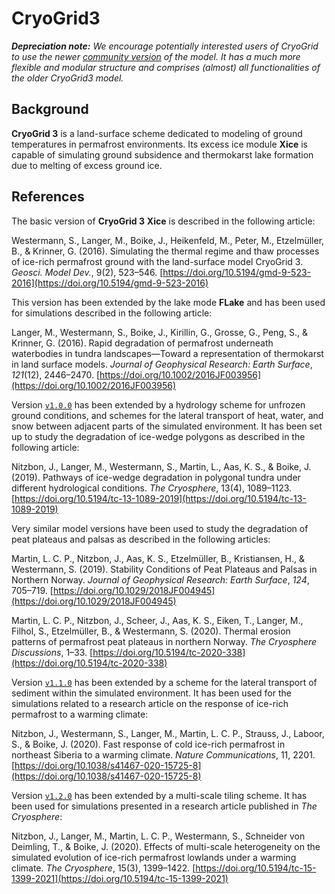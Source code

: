 # CryoGrid3
***Depreciation note:*** *We encourage potentially interested users of CryoGrid to use the newer [community version](https://github.com/CryoGrid/CryoGrid) of the model. It has a much more flexible and modular structure and comprises (almost) all functionalities of the older CryoGrid3 model.*

## Background

**CryoGrid 3** is a land-surface scheme dedicated to modeling of ground temperatures in permafrost environments. Its excess ice module **Xice** is capable of simulating ground subsidence and thermokarst lake formation due to melting of excess ground ice. 

## References

The basic version of **CryoGrid 3** **Xice** is described in the following article:

Westermann, S., Langer, M., Boike, J., Heikenfeld, M., Peter, M., Etzelmüller, B., & Krinner, G. (2016). Simulating the thermal regime and thaw processes of ice-rich permafrost ground with the land-surface model CryoGrid 3. *Geosci. Model Dev.*, 9(2), 523–546. [https://doi.org/10.5194/gmd-9-523-2016](https://doi.org/10.5194/gmd-9-523-2016)

This version has been extended by the lake mode **FLake** and has been used for simulations described in the following article:

Langer, M., Westermann, S., Boike, J., Kirillin, G., Grosse, G., Peng, S., & Krinner, G. (2016). Rapid degradation of permafrost underneath waterbodies in tundra landscapes—Toward a representation of thermokarst in land surface models. *Journal of Geophysical Research: Earth Surface*, *121*(12), 2446–2470. [https://doi.org/10.1002/2016JF003956](https://doi.org/10.1002/2016JF003956)

Version [`v1.0.0`](https://github.com/CryoGrid/CryoGrid3/releases/tag/v1.0.0) has been extended by a hydrology scheme for unfrozen ground conditions, and schemes for the lateral transport of heat, water, and snow between adjacent parts of the simulated environment. It has been set up to study the degradation of ice-wedge polygons as described in the following article:

Nitzbon, J., Langer, M., Westermann, S., Martin, L., Aas, K. S., & Boike, J. (2019). Pathways of ice-wedge degradation in polygonal tundra under different hydrological conditions. *The Cryosphere*, 13(4), 1089–1123. [https://doi.org/10.5194/tc-13-1089-2019](https://doi.org/10.5194/tc-13-1089-2019)

Very similar model versions have been used to study the degradation of peat plateaus and palsas as described in the following articles:

Martin, L. C. P., Nitzbon, J., Aas, K. S., Etzelmüller, B., Kristiansen, H., & Westermann, S. (2019). Stability Conditions of Peat Plateaus and Palsas in Northern Norway. *Journal of Geophysical Research: Earth Surface*, *124*, 705–719. [https://doi.org/10.1029/2018JF004945](https://doi.org/10.1029/2018JF004945)

Martin, L. C. P., Nitzbon, J., Scheer, J., Aas, K. S., Eiken, T., Langer, M., Filhol, S., Etzelmüller, B., & Westermann, S. (2020). Thermal erosion patterns of permafrost peat plateaus in northern Norway. *The Cryosphere Discussions*, 1–33. [https://doi.org/10.5194/tc-2020-338](https://doi.org/10.5194/tc-2020-338)

Version [`v1.1.0`](https://github.com/CryoGrid/CryoGrid3/releases/tag/v1.1.0) has been extended by a scheme for the lateral transport of sediment within the simulated environment. It has been used for the simulations related to a research article on the response of ice-rich permafrost to a warming climate:

Nitzbon, J., Westermann, S., Langer, M., Martin, L. C. P., Strauss, J., Laboor, S., & Boike, J. (2020). Fast response of cold ice-rich permafrost in northeast Siberia to a warming climate. *Nature Communications*, 11, 2201. [https://doi.org/10.1038/s41467-020-15725-8](https://doi.org/10.1038/s41467-020-15725-8)

Version [`v1.2.0`](https://github.com/CryoGrid/CryoGrid3/releases/tag/v1.2.0) has been extended by a multi-scale tiling scheme. It has been used for simulations presented in a research article published in *The Cryosphere*: 

Nitzbon, J., Langer, M., Martin, L. C. P., Westermann, S., Schneider von Deimling, T., & Boike, J. (2020). Effects of multi-scale heterogeneity on the simulated evolution of ice-rich permafrost lowlands under a warming climate. *The Cryosphere*, 15(3), 1399–1422. [https://doi.org/10.5194/tc-15-1399-2021](https://doi.org/10.5194/tc-15-1399-2021)